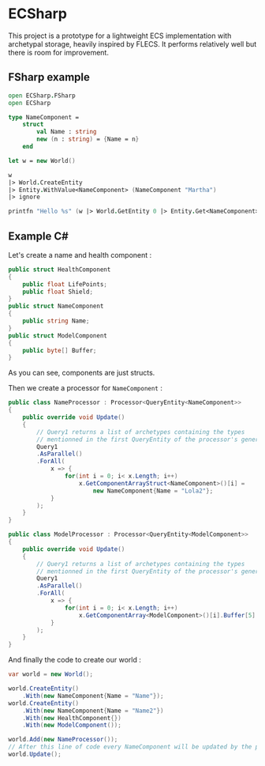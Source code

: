 # ECSharp

This project is a prototype for a lightweight ECS implementation with archetypal storage, heavily inspired by FLECS. It performs relatively well but there is room for improvement.

## FSharp example

```fsharp
open ECSharp.FSharp
open ECSharp

type NameComponent = 
    struct
        val Name : string
        new (n : string) = {Name = n}
    end

let w = new World()

w 
|> World.CreateEntity
|> Entity.WithValue<NameComponent> (NameComponent "Martha")
|> ignore

printfn "Hello %s" (w |> World.GetEntity 0 |> Entity.Get<NameComponent>).Name

```


## Example C#

Let's create a name and health component :

```csharp
public struct HealthComponent
{
    public float LifePoints;
    public float Shield;
}
public struct NameComponent
{
    public string Name;
}
public struct ModelComponent
{
    public byte[] Buffer;
}
```

As you can see, components are just structs.

Then we create a processor for `NameComponent` :

```csharp
public class NameProcessor : Processor<QueryEntity<NameComponent>>
{
    public override void Update()
    {
        // Query1 returns a list of archetypes containing the types
        // mentionned in the first QueryEntity of the processor's generics
        Query1
        .AsParallel()
        .ForAll(
            x => {
                for(int i = 0; i< x.Length; i++)
                    x.GetComponentArrayStruct<NameComponent>()[i] = 
                        new NameComponent{Name = "Lola2"};
            }
        );
    }
}

public class ModelProcessor : Processor<QueryEntity<ModelComponent>>
{
    public override void Update()
    {
        // Query1 returns a list of archetypes containing the types
        // mentionned in the first QueryEntity of the processor's generics
        Query1
        .AsParallel()
        .ForAll(
            x => {
                for(int i = 0; i< x.Length; i++)
                    x.GetComponentArray<ModelComponent>()[i].Buffer[5] = 1;
            }
        );
    }
}
```

And finally the code to create our world :

```csharp
var world = new World();

world.CreateEntity()
    .With(new NameComponent{Name = "Name"});
world.CreateEntity()
    .With(new NameComponent{Name = "Name2"})
    .With(new HealthComponent{})
    .With(new ModelComponent());

world.Add(new NameProcessor());
// After this line of code every NameComponent will be updated by the processor
world.Update();

```
